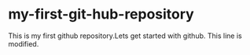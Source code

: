 # my-first-git-hub-repository
This is my first github repository.Lets get started with github.
This line is modified.
